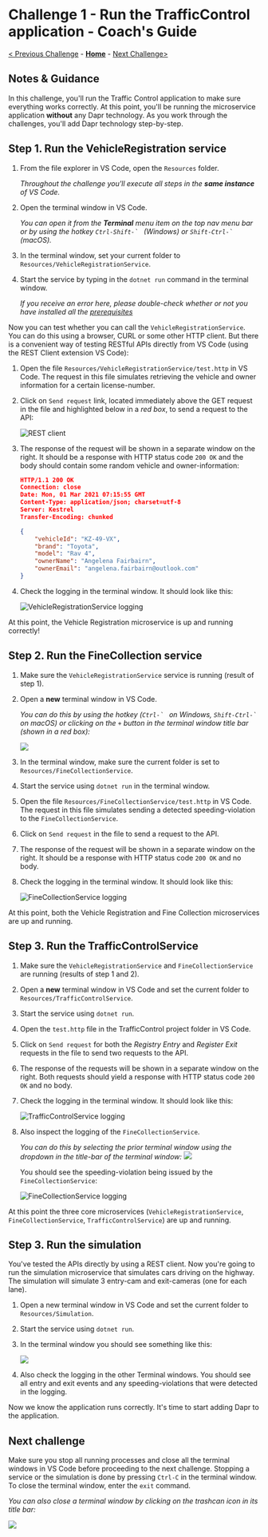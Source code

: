 # Challenge 1 - Run the TrafficControl application - Coach's Guide

[< Previous Challenge](./Solution-00.md) - **[Home](./README.md)** - [Next Challenge>](./Solution-02.md)

## Notes & Guidance

In this challenge, you'll run the Traffic Control application to make sure everything works correctly. At this point, you'll be running the microservice application **without** any Dapr technology. As you work through the challenges, you'll add Dapr technology step-by-step.

## Step 1. Run the VehicleRegistration service

1. From the file explorer in VS Code, open the `Resources` folder.

   *Throughout the challenge you'll execute *all steps* in the **same instance** of VS Code.*

1. Open the terminal window in VS Code.

   _You can open it from the **Terminal** menu item on the top nav menu bar or by using the hotkey `` Ctrl-Shift-`  `` (Windows) or `` Shift-Ctrl-`  `` (macOS)._

1. In the terminal window, set your current folder to `Resources/VehicleRegistrationService`.

1. Start the service by typing in the `dotnet run` command in the terminal window.

   _If you receive an error here, please double-check whether or not you have installed all the [prerequisites](../README.md#Prerequisites)_

Now you can test whether you can call the `VehicleRegistrationService`. You can do this using a browser, CURL or some other HTTP client. But there is a convenient way of testing RESTful APIs directly from VS Code (using the REST Client extension VS Code):

1. Open the file `Resources/VehicleRegistrationService/test.http` in VS Code. The request in this file simulates retrieving the vehicle and owner information for a certain license-number.

1. Click on `Send request` link, located immediately above the GET request in the file and highlighted below in a _red box_, to send a request to the API:

   ![REST client](../images/Challenge-01/rest-client.png)

1. The response of the request will be shown in a separate window on the right. It should be a response with HTTP status code `200 OK` and the body should contain some random vehicle and owner-information:

   ```json
   HTTP/1.1 200 OK
   Connection: close
   Date: Mon, 01 Mar 2021 07:15:55 GMT
   Content-Type: application/json; charset=utf-8
   Server: Kestrel
   Transfer-Encoding: chunked

   {
       "vehicleId": "KZ-49-VX",
       "brand": "Toyota",
       "model": "Rav 4",
       "ownerName": "Angelena Fairbairn",
       "ownerEmail": "angelena.fairbairn@outlook.com"
   }
   ```

1. Check the logging in the terminal window. It should look like this:

   ![VehicleRegistrationService logging](../images/Challenge-01/logging-vehicleregistrationservice.png)

At this point, the Vehicle Registration microservice is up and running correctly!

## Step 2. Run the FineCollection service

1. Make sure the `VehicleRegistrationService` service is running (result of step 1).

1. Open a **new** terminal window in VS Code.

   _You can do this by using the hotkey (`` Ctrl-`  `` on Windows, `` Shift-Ctrl-`  `` on macOS) or clicking on the `+` button in the terminal window title bar (shown in a red box):_

   ![](../images/Challenge-01/terminal-new.png)

1. In the terminal window, make sure the current folder is set to `Resources/FineCollectionService`.

1. Start the service using `dotnet run` in the terminal window.

1. Open the file `Resources/FineCollectionService/test.http` in VS Code. The request in this file simulates sending a detected speeding-violation to the `FineCollectionService`.

1. Click on `Send request` in the file to send a request to the API.

1. The response of the request will be shown in a separate window on the right. It should be a response with HTTP status code `200 OK` and no body.

1. Check the logging in the terminal window. It should look like this:

   ![FineCollectionService logging](../images/Challenge-01/logging-finecollectionservice.png)

At this point, both the Vehicle Registration and Fine Collection microservices are up and running.

## Step 3. Run the TrafficControlService

1. Make sure the `VehicleRegistrationService` and `FineCollectionService` are running (results of step 1 and 2).

1. Open a **new** terminal window in VS Code and set the current folder to `Resources/TrafficControlService`.

1. Start the service using `dotnet run`.

1. Open the `test.http` file in the TrafficControl project folder in VS Code.

1. Click on `Send request` for both the _Registry Entry_ and _Register Exit_ requests in the file to send two requests to the API.

1. The response of the requests will be shown in a separate window on the right. Both requests should yield a response with HTTP status code `200 OK` and no body.

1. Check the logging in the terminal window. It should look like this:

   ![TrafficControlService logging](../images/Challenge-01/logging-trafficcontrolservice.png)

1. Also inspect the logging of the `FineCollectionService`.

   _You can do this by selecting the prior terminal window using the dropdown in the title-bar of the terminal window:_
   ![](../images/Challenge-01/terminal-dropdown.png)

   You should see the speeding-violation being issued by the `FineCollectionService`:

   ![FineCollectionService logging](../images/Challenge-01/logging-finecollectionservice.png)

At this point the three core microservices (`VehicleRegistrationService`, `FineCollectionService`, `TrafficControlService`) are up and running.

## Step 3. Run the simulation

You've tested the APIs directly by using a REST client. Now you're going to run the simulation microservice that simulates cars driving on the highway. The simulation will simulate 3 entry-cam and exit-cameras (one for each lane).

1. Open a new terminal window in VS Code and set the current folder to `Resources/Simulation`.

1. Start the service using `dotnet run`.

1. In the terminal window you should see something like this:

   ![](../images/Challenge-01/logging-simulation.png)

1. Also check the logging in the other Terminal windows. You should see all entry and exit events and any speeding-violations that were detected in the logging.

Now we know the application runs correctly. It's time to start adding Dapr to the application.

## Next challenge

Make sure you stop all running processes and close all the terminal windows in VS Code before proceeding to the next challenge. Stopping a service or the simulation is done by pressing `Ctrl-C` in the terminal window. To close the terminal window, enter the `exit` command.

_You can also close a terminal window by clicking on the trashcan icon in its title bar:_

![](../images/Challenge-01/terminal-trashcan.png)
